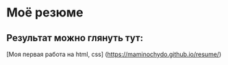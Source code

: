 # Моё резюме

## Результат можно глянуть тут: 


[Моя первая работа на html, css] (https://maminochydo.github.io/resume/)
